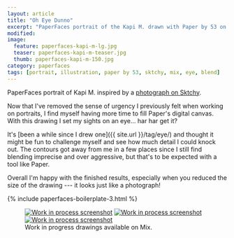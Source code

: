 ```yaml
---
layout: article
title: "Oh Eye Dunno"
excerpt: "PaperFaces portrait of the Kapi M. drawn with Paper by 53 on an iPad."
modified: 
image: 
  feature: paperfaces-kapi-m-lg.jpg
  teaser: paperfaces-kapi-m-teaser.jpg
  thumb: paperfaces-kapi-m-150.jpg
category: paperfaces
tags: [portrait, illustration, paper by 53, sktchy, mix, eye, blend]
---
```


PaperFaces portrait of Kapi M. inspired by a [photograph on Sktchy](http://sktchy.com/udfGaD).

Now that I've removed the sense of urgency I previously felt when working on portraits, I find myself having more time to fill Paper's digital canvas. With this drawing I set my sights on an eye... har har get it?

It's [been a while since I drew one]({{ site.url }}/tag/eye/) and thought it might be fun to challenge myself and see how much detail I could knock out. The contours got away from me in a few places since I still find blending imprecise and over aggressive, but that's to be expected with a tool like Paper.

Overall I'm happy with the finished results, especially when you reduced the size of the drawing --- it looks just like a photograph!

{% include paperfaces-boilerplate-3.html %}

<figure class="third">
  <a href="https://mix.fiftythree.com/11098-Michael-Rose/2180273"><img src="{{ site.url }}/images/paperfaces-kapi-m-process-1-600.jpg" alt="Work in process screenshot"></a>
  <a href="https://mix.fiftythree.com/11098-Michael-Rose/2180603"><img src="{{ site.url }}/images/paperfaces-kapi-m-process-2-600.jpg" alt="Work in process screenshot"></a>
  <a href="https://mix.fiftythree.com/11098-Michael-Rose/2195894"><img src="{{ site.url }}/images/paperfaces-kapi-m-process-3-600.jpg" alt="Work in process screenshot"></a>
  <figcaption>Work in progress drawings available on Mix.</figcaption>
</figure>
